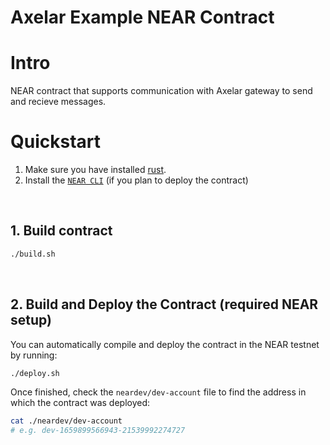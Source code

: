 # Axelar Example NEAR Contract

# Intro

NEAR contract that supports communication with Axelar gateway to send and recieve messages.

# Quickstart

1. Make sure you have installed [rust](https://doc.rust-lang.org/cargo/getting-started/installation.html).
2. Install the [`NEAR CLI`](https://github.com/near/near-cli#setup) (if you plan to deploy the contract)

<br />

## 1. Build contract

```bash
./build.sh
```

<br />

## 2. Build and Deploy the Contract (required NEAR setup)

You can automatically compile and deploy the contract in the NEAR testnet by running:

```bash
./deploy.sh
```

Once finished, check the `neardev/dev-account` file to find the address in which the contract was deployed:

```bash
cat ./neardev/dev-account
# e.g. dev-1659899566943-21539992274727
```
